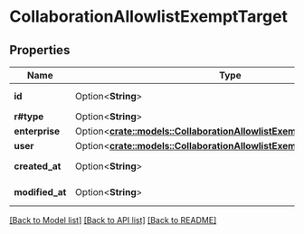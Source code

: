 # CollaborationAllowlistExemptTarget

## Properties

Name | Type | Description | Notes
------------ | ------------- | ------------- | -------------
**id** | Option<**String**> | The unique identifier for this exemption | [optional]
**r#type** | Option<**String**> | `collaboration_whitelist` | [optional]
**enterprise** | Option<[**crate::models::CollaborationAllowlistExemptTargetEnterprise**](CollaborationAllowlistExemptTarget_enterprise.md)> |  | [optional]
**user** | Option<[**crate::models::CollaborationAllowlistExemptTargetUser**](CollaborationAllowlistExemptTarget_user.md)> |  | [optional]
**created_at** | Option<**String**> | The time the entry was created | [optional]
**modified_at** | Option<**String**> | The time the entry was modified | [optional]

[[Back to Model list]](../README.md#documentation-for-models) [[Back to API list]](../README.md#documentation-for-api-endpoints) [[Back to README]](../README.md)


